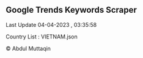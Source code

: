 

## Google Trends Keywords Scraper 
 
Last Update 04-04-2023 , 03:35:58

Country List :
VIETNAM.json



© Abdul Muttaqin 
